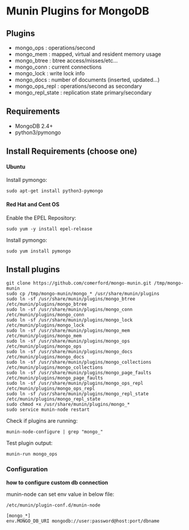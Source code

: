 
Munin Plugins for MongoDB
============

Plugins
----------
* mongo_ops        : operations/second
* mongo_mem        : mapped, virtual and resident memory usage
* mongo_btree      : btree access/misses/etc...
* mongo_conn       : current connections
* mongo_lock       : write lock info
* mongo_docs       : number of documents (inserted, updated...)
* mongo_ops_repl   : operations/second as secondary
* mongo_repl_state : replication state primary/secondary

Requirements
-----------
* MongoDB 2.4+
* python3/pymongo


## Install Requirements (choose one)

#### Ubuntu

Install pymongo:

    sudo apt-get install python3-pymongo

#### Red Hat and Cent OS

Enable the EPEL Repository:

    sudo yum -y install epel-release
    
Install pymongo:

    sudo yum install pymongo


## Install plugins

    git clone https://github.com/comerford/mongo-munin.git /tmp/mongo-munin
    sudo cp /tmp/mongo-munin/mongo_* /usr/share/munin/plugins
    sudo ln -sf /usr/share/munin/plugins/mongo_btree /etc/munin/plugins/mongo_btree
    sudo ln -sf /usr/share/munin/plugins/mongo_conn /etc/munin/plugins/mongo_conn
    sudo ln -sf /usr/share/munin/plugins/mongo_lock /etc/munin/plugins/mongo_lock
    sudo ln -sf /usr/share/munin/plugins/mongo_mem /etc/munin/plugins/mongo_mem
    sudo ln -sf /usr/share/munin/plugins/mongo_ops /etc/munin/plugins/mongo_ops
    sudo ln -sf /usr/share/munin/plugins/mongo_docs /etc/munin/plugins/mongo_docs
    sudo ln -sf /usr/share/munin/plugins/mongo_collections /etc/munin/plugins/mongo_collections
    sudo ln -sf /usr/share/munin/plugins/mongo_page_faults /etc/munin/plugins/mongo_page_faults    
    sudo ln -sf /usr/share/munin/plugins/mongo_ops_repl /etc/munin/plugins/mongo_ops_repl
    sudo ln -sf /usr/share/munin/plugins/mongo_repl_state /etc/munin/plugins/mongo_repl_state
    sudo chmod +x /usr/share/munin/plugins/mongo_*
    sudo service munin-node restart

Check if plugins are running:

    munin-node-configure | grep "mongo_"

Test plugin output:

    munin-run mongo_ops

### Configuration


**how to configure custom db connection**

munin-node can set env value in below file:

`/etc/munin/plugin-conf.d/munin-node`

    [mongo_*]
    env.MONGO_DB_URI mongodb://user:password@host:port/dbname

